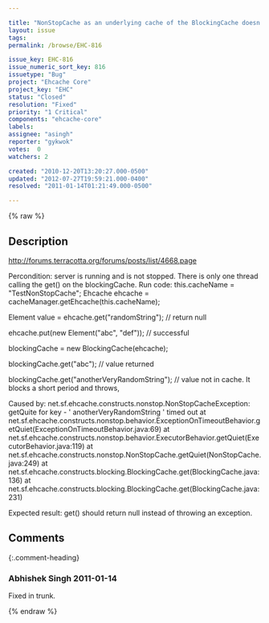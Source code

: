 ```yaml
---

title: "NonStopCache as an underlying cache of the BlockingCache doesn't work"
layout: issue
tags: 
permalink: /browse/EHC-816

issue_key: EHC-816
issue_numeric_sort_key: 816
issuetype: "Bug"
project: "Ehcache Core"
project_key: "EHC"
status: "Closed"
resolution: "Fixed"
priority: "1 Critical"
components: "ehcache-core"
labels: 
assignee: "asingh"
reporter: "gykwok"
votes:  0
watchers: 2

created: "2010-12-20T13:20:27.000-0500"
updated: "2012-07-27T19:59:21.000-0400"
resolved: "2011-01-14T01:21:49.000-0500"

---
```




{% raw %}



## Description

<div markdown="1" class="description">

http://forums.terracotta.org/forums/posts/list/4668.page


Percondition: server is running and is not stopped.  There is only one thread calling the get() on the blockingCache.
Run code:
this.cacheName = "TestNonStopCache";
Ehcache ehcache = cacheManager.getEhcache(this.cacheName);

Element value = ehcache.get("randomString"); // return null

ehcache.put(new Element("abc", "def")); // successful

blockingCache = new BlockingCache(ehcache);

blockingCache.get("abc"); // value returned

blockingCache.get("anotherVeryRandomString"); // value not in cache. It blocks a short period and throws,

Caused by: net.sf.ehcache.constructs.nonstop.NonStopCacheException: getQuite for key - ' anotherVeryRandomString ' timed out
at net.sf.ehcache.constructs.nonstop.behavior.ExceptionOnTimeoutBehavior.getQuiet(ExceptionOnTimeoutBehavior.java:69)
at net.sf.ehcache.constructs.nonstop.behavior.ExecutorBehavior.getQuiet(ExecutorBehavior.java:119)
at net.sf.ehcache.constructs.nonstop.NonStopCache.getQuiet(NonStopCache.java:249)
at net.sf.ehcache.constructs.blocking.BlockingCache.get(BlockingCache.java:136)
at net.sf.ehcache.constructs.blocking.BlockingCache.get(BlockingCache.java:231) 

Expected result: get() should return null instead of throwing an exception.



</div>

## Comments


{:.comment-heading}
### **Abhishek Singh** <span class="date">2011-01-14</span>

<div markdown="1" class="comment">

Fixed in trunk.

</div>



{% endraw %}
